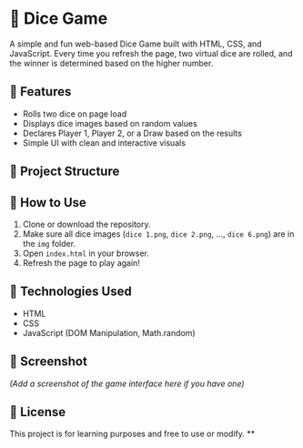 # 🎲 Dice Game

A simple and fun web-based Dice Game built with HTML, CSS, and JavaScript. Every time you refresh the page, two virtual dice are rolled, and the winner is determined based on the higher number.

## 🔧 Features

- Rolls two dice on page load
- Displays dice images based on random values
- Declares Player 1, Player 2, or a Draw based on the results
- Simple UI with clean and interactive visuals

## 📁 Project Structure


## 🚀 How to Use

1. Clone or download the repository.
2. Make sure all dice images (`dice 1.png`, `dice 2.png`, ..., `dice 6.png`) are in the `img` folder.
3. Open `index.html` in your browser.
4. Refresh the page to play again!

## 🧠 Technologies Used

- HTML
- CSS
- JavaScript (DOM Manipulation, Math.random)

## 📸 Screenshot

*(Add a screenshot of the game interface here if you have one)*

## 📜 License

This project is for learning purposes and free to use or modify.
**
